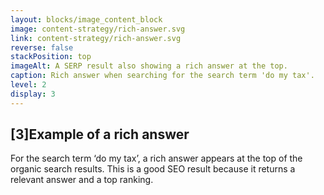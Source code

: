 ```yaml
---
layout: blocks/image_content_block
image: content-strategy/rich-answer.svg
link: content-strategy/rich-answer.svg
reverse: false
stackPosition: top
imageAlt: A SERP result also showing a rich answer at the top.
caption: Rich answer when searching for the search term 'do my tax'.
level: 2
display: 3
---
```

## [3]Example of a rich answer
For the search term ‘do my tax’, a rich answer appears at the top of the organic search results. This is a good SEO result because it returns a relevant answer and a top ranking.

